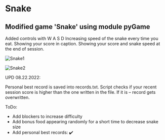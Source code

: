 # Snake
## Modified game 'Snake' using module pyGame
Added controls with W A S D
Increasing speed of the snake every time you eat.
Showing your score in caption.
Showing your score and snake speed at the end of session.

![Snake1](https://user-images.githubusercontent.com/32687696/185805410-64724afa-df10-4a41-b1e0-d7ae05ffcd19.png)

![Snake2](https://user-images.githubusercontent.com/32687696/185853182-22a6343a-ebb6-4607-83b6-4f7276df5dae.png)

UPD 08.22.2022:

Personal best record is saved into records.txt. Script checks if your recent session score is higher than the one written in the file. If it is – record gets overwritten.


ToDo:

- Add blockers to increase difficulty
- Add bonus food appearing randomly for a short time to decrease snake size 
- Add personal best records: ✔️
